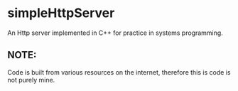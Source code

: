 # simpleHttpServer
An Http server implemented in C++ for practice in systems programming.

## NOTE:

Code is built from various resources on the internet, therefore this is code is not purely mine.
